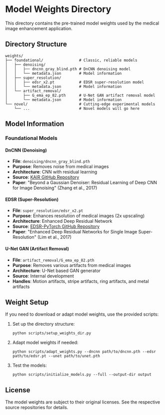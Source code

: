 # Model Weights Directory

This directory contains the pre-trained model weights used by the medical image enhancement application.

## Directory Structure

```
weights/
├── foundational/                # Classic, reliable models
│   ├── denoising/              
│   │   ├── dncnn_gray_blind.pth # DnCNN denoising model
│   │   └── metadata.json        # Model information
│   ├── super_resolution/        
│   │   ├── edsr_x2.pt           # EDSR super-resolution model
│   │   └── metadata.json        # Model information
│   └── artifact_removal/        
│       ├── G_ema_ep_82.pth      # U-Net GAN artifact removal model
│       └── metadata.json        # Model information
└── novel/                       # Cutting-edge experimental models
    └── ...                      # Novel models will go here
```

## Model Information

### Foundational Models

#### DnCNN (Denoising)
- **File**: `denoising/dncnn_gray_blind.pth`
- **Purpose**: Removes noise from medical images
- **Architecture**: CNN with residual learning
- **Source**: [KAIR GitHub Repository](https://github.com/cszn/KAIR)
- **Paper**: "Beyond a Gaussian Denoiser: Residual Learning of Deep CNN for Image Denoising" (Zhang et al., 2017)

#### EDSR (Super-Resolution)
- **File**: `super_resolution/edsr_x2.pt`
- **Purpose**: Enhances resolution of medical images (2x upscaling)
- **Architecture**: Enhanced Deep Residual Network 
- **Source**: [EDSR-PyTorch GitHub Repository](https://github.com/sanghyun-son/EDSR-PyTorch)
- **Paper**: "Enhanced Deep Residual Networks for Single Image Super-Resolution" (Lim et al., 2017)

#### U-Net GAN (Artifact Removal)
- **File**: `artifact_removal/G_ema_ep_82.pth`
- **Purpose**: Removes various artifacts from medical images
- **Architecture**: U-Net based GAN generator
- **Source**: Internal development
- **Handles**: Motion artifacts, stripe artifacts, ring artifacts, and metal artifacts

## Weight Setup

If you need to download or adapt model weights, use the provided scripts:

1. Set up the directory structure:
   ```
   python scripts/setup_weights_dir.py
   ```

2. Adapt model weights if needed:
   ```
   python scripts/adapt_weights.py --dncnn path/to/dncnn.pth --edsr path/to/edsr.pt --unet path/to/unet.pth
   ```

3. Test the models:
   ```
   python scripts/initialize_models.py --full --output-dir output
   ```

## License

The model weights are subject to their original licenses. See the respective source repositories for details.
